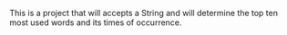 This is a project that will accepts a String and will determine the top ten most used words and its times of occurrence.
